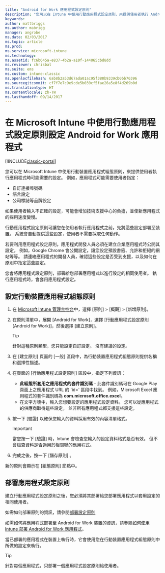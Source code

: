 ```yaml
---
title: "Android for Work 應用程式設定原則"
description: "您可以在 Intune 中使用行動應用程式設定原則，來提供使用者執行 Android for Work 應用程式時可能需要的設定。"
keywords: 
author: mattbriggs
ms.author: mabrigg
manager: angrobe
ms.date: 02/03/2017
ms.topic: article
ms.prod: 
ms.service: microsoft-intune
ms.technology: 
ms.assetid: fc6b645a-e837-4b2a-a10f-144065cbd8dd
ms.reviewer: chrisbal
ms.suite: ems
ms.custom: intune-classic
ms.openlocfilehash: 6ab8b2a53d67ada01ac95f380b9339cb0bb70396
ms.sourcegitcommit: cf7f7e7c9e9cde5b030cf5fae26a5e8f4d269b0d
ms.translationtype: HT
ms.contentlocale: zh-TW
ms.lasthandoff: 09/14/2017
---
```

# <a name="configure-android-for-work-apps-with-mobile-app-configuration-policies-in-microsoft-intune"></a>在 Microsoft Intune 中使用行動應用程式設定原則設定 Android for Work 應用程式

[!INCLUDE[classic-portal](../includes/classic-portal.md)]

您可以在 Microsoft Intune 中使用行動裝置應用程式組態原則，來提供使用者執行應用程式時可能需要的設定。 例如，應用程式可能需要使用者指定：

-   自訂連接埠號碼
-   語言設定
-   公司標誌等品牌設定

如果使用者輸入不正確的設定，可能會增加技術支援中心的負擔，並使新應用程式的採用速度變慢。

行動應用程式設定原則可讓您在使用者執行應用程式之前，先將這些設定部署至裝置。 系統會自動提供這些設定，使用者不需要採取任何動作。

若要利用應用程式設定原則，應用程式開發人員必須在建立企業應用程式時公開其設定。 例如，Google Chrome 會公開設定，讓您設定預設書籤、允許和拒絕的網站等等。 請連絡應用程式的開發人員，確認這些設定是否受到支援，以及如何在原則中指定這些設定。

您會將應用程式設定原則，部署給您部署應用程式以進行設定的相同使用者。 執行應用程式時，會套用應用程式設定。

## <a name="configure-a-mobile-app-configuration-policy"></a>設定行動裝置應用程式組態原則

1.  在 [Microsoft Intune 管理主控台](https://manage.microsoft.com)中，選擇 [原則] &gt; [概觀] &gt; [新增原則]。

2.  在原則清單中，展開 [Android for Work]，選擇 [行動應用程式設定原則 (Android for Work)]，然後選擇 [建立原則]。

    > [!TIP]
    > 針對這種原則類型，您只能設定自訂設定。 沒有建議的設定。

3.  在 [建立原則] 頁面的 [一般] 區段中，為行動裝置應用程式組態原則提供名稱和選擇性描述。

4. 在頁面的 [行動應用程式設定原則] 區段中，指定下列資訊：
    - **此組態所套用之應用程式的套件識別碼** - 此套件識別碼可在 Google Play 頁面上之應用程式 URL 的 'id=' 區段中找到。 例如，Microsoft Excel 應用程式的套件識別碼為 **com.microsoft.office.excel**。
    - 在文字方塊中，輸入您想要設定的應用程式設定資料。 您可以從應用程式的供應商取得這些設定。 並非所有應用程式都支援這些設定。
5.  按一下 [驗證] 以確保您輸入的資料採用有效的內容清單格式。

    > [!IMPORTANT]
    > 當您按一下 [驗證] 時，Intune 會檢查您輸入的設定資料格式是否有效。 但不會檢查資料是否適用於相關聯的應用程式。

6.  完成之後，按一下 [儲存原則] 。

新的原則會顯示在 [組態原則]  節點中。


## <a name="deploy-the-app-configuration-policy"></a>部署應用程式設定原則
建立行動應用程式設定原則之後，您必須將其部署給您部署應用程式以套用設定的相同使用者。

如需如何部署原則的資訊，請參閱[部署設定原則](/intune-classic/deploy-use/manage-settings-and-features-on-your-devices-with-microsoft-intune-policies#deploy-a-configuration-policy)

如需如何將應用程式部署至 Android for Work 裝置的資訊，請參閱[如何使用 Intune 部署 Android for Work 應用程式](android-for-work-apps.md)。

當已部署的應用程式在裝置上執行時，它會使用您在行動裝置應用程式組態原則中所做的設定來執行。

> [!TIP]
> 針對每個應用程式，只部署一個應用程式設定原則給使用者。
